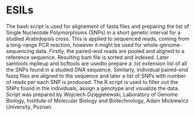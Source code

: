 # ESILs
The bash script is used for alignement of fastq files and preparing the list of Single Nucleotide Polymorphisms (SNPs) in a short genetic interval
for a studied Arabidopsis cross. This is applied to sequenced reads, coming from a long-range PCR reaction, however it might be used for whole-genome-sequencing 
data. Firstly, the paired-end reads are pooled and aligned to a reference sequence. Resulting bam file is sorted and indexed. Later samtools mpileup and bcftools 
are usedto prepare a .txt extension list of all the SNPs found in a studied DNA sequence. Similarly, individual paired-end fastq files are aligned to the sequence
and later a list of SNPs with number of reads per each SNP is produced.
The R script is used to filter out the SNPs found in the individuals, assign a genotype and visualize the data.
Script was prepared by Wojciech Dzięgielewski, Laboratory of Genome Biology, Institute of Molecular Biology and Biotechnology, Adam Mickiewicz University, Poznan.
